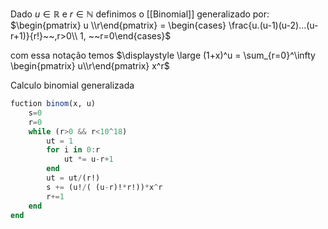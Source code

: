 Dado $u \in \mathbb{R}$ e $r \in \mathbb{N}$ definimos o [[Binomial]] generalizado por:
$\begin{pmatrix} u \\r\end{pmatrix} = \begin{cases} \frac{u.(u-1)(u-2)...(u-r+1)}{r!}~~,r>0\\ 1, ~~r=0\end{cases}$

com essa notação temos
$\displaystyle \large (1+x)^u = \sum_{r=0}^\infty \begin{pmatrix} u\\r\end{pmatrix} x^r$ 

Calculo binomial generalizada
```julia
fuction binom(x, u)
	s=0
	r=0
	while (r>0 && r<10^18)
		ut = 1
		for i in 0:r
			ut *= u-r+1
		end
		ut = ut/(r!)
		s += (u!/( (u-r)!*r!))*x^r
		r+=1
	end
end
```